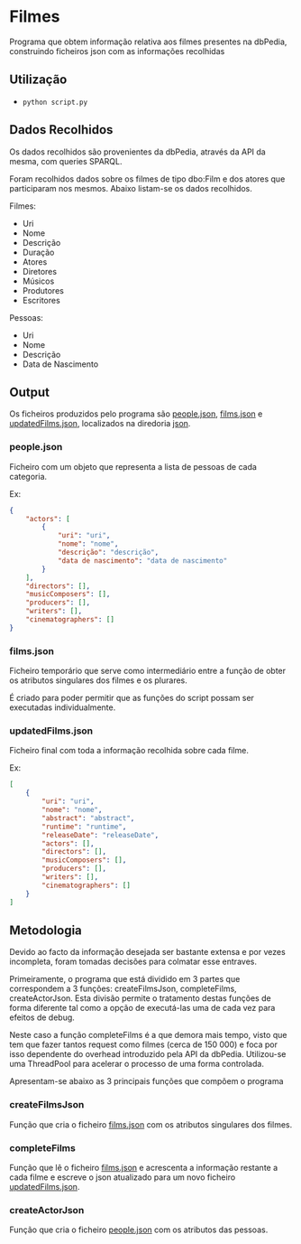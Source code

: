 # Filmes

Programa que obtem informação relativa aos filmes presentes na dbPedia, construindo ficheiros json com as informações recolhidas

## Utilização

*  ```python script.py``` 

## Dados Recolhidos

Os dados recolhidos são provenientes da dbPedia, através da API da mesma, com queries SPARQL.

Foram recolhidos dados sobre os filmes de tipo dbo:Film e dos atores que participaram nos mesmos. Abaixo listam-se os dados recolhidos.

Filmes:

* Uri
* Nome
* Descrição
* Duração
* Atores
* Diretores
* Músicos
* Produtores
* Escritores

Pessoas:

* Uri
* Nome
* Descrição
* Data de Nascimento

## Output

Os ficheiros produzidos pelo programa são [people.json](json/people.json), [films.json](json/films.json) e [updatedFilms.json](json/updatedFilms.json), localizados na diredoria [json](json).

### people.json

Ficheiro com um objeto que representa a lista de pessoas de cada categoria.

Ex:
```json
{
    "actors": [
        {
            "uri": "uri",
            "nome": "nome",
            "descrição": "descrição",
            "data de nascimento": "data de nascimento"
        }
    ],
    "directors": [],
    "musicComposers": [],
    "producers": [],
    "writers": [],
    "cinematographers": []
}
```

### films.json

Ficheiro temporário que serve como intermediário entre a função de obter os atributos singulares dos filmes e os plurares.

É criado para poder permitir que as funções do script possam ser executadas individualmente.

### updatedFilms.json

Ficheiro final com toda a informação recolhida sobre cada filme.

Ex:
```json
[
    {
        "uri": "uri",
        "nome": "nome",
        "abstract": "abstract",
        "runtime": "runtime",
        "releaseDate": "releaseDate",
        "actors": [],
        "directors": [],
        "musicComposers": [],
        "producers": [],
        "writers": [],
        "cinematographers": []
    }
]
```

## Metodologia

Devido ao facto da informação desejada ser bastante extensa e por vezes incompleta, foram tomadas decisões para colmatar esse entraves. 

Primeiramente, o programa que está dividido em 3 partes que correspondem a 3 funções: createFilmsJson, completeFilms, createActorJson. Esta divisão permite o tratamento destas funções de forma diferente tal como a opção de executá-las uma de cada vez para efeitos de debug.

Neste caso a função completeFilms é a que demora mais tempo, visto que tem que fazer tantos request como filmes (cerca de 150 000) e foca por isso dependente do overhead introduzido pela API da dbPedia. Utilizou-se uma ThreadPool para acelerar o processo de uma forma controlada.

Apresentam-se abaixo as 3 principais funções que compõem o programa

### createFilmsJson

Função que cria o ficheiro [films.json](json/films.json) com os atributos singulares dos filmes. 

### completeFilms

Função que lê o ficheiro [films.json](json/films.json) e acrescenta a informação restante a cada filme e escreve o json atualizado para um novo ficheiro [updatedFilms.json](json/updatedFilms.json).

### createActorJson

Função que cria o ficheiro [people.json](json/people.json) com os atributos das pessoas.

